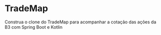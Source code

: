 # TradeMap
Construa o clone do TradeMap para acompanhar a cotação das ações da B3 com Spring Boot e Kotlin
